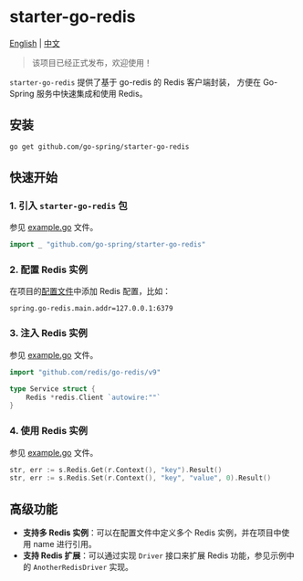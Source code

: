 # starter-go-redis

[English](README.md) | [中文](README_CN.md)

> 该项目已经正式发布，欢迎使用！

`starter-go-redis` 提供了基于 go-redis 的 Redis 客户端封装，
方便在 Go-Spring 服务中快速集成和使用 Redis。

## 安装

```bash
go get github.com/go-spring/starter-go-redis
```

## 快速开始

### 1. 引入 `starter-go-redis` 包

参见 [example.go](example/example.go) 文件。

```go
import _ "github.com/go-spring/starter-go-redis"
```

### 2. 配置 Redis 实例

在项目的[配置文件](example/conf/app.properties)中添加 Redis 配置，比如：

```properties
spring.go-redis.main.addr=127.0.0.1:6379
```

### 3. 注入 Redis 实例

参见 [example.go](example/example.go) 文件。

```go
import "github.com/redis/go-redis/v9"

type Service struct {
    Redis *redis.Client `autowire:""`
}
```

### 4. 使用 Redis 实例

参见 [example.go](example/example.go) 文件。

```go
str, err := s.Redis.Get(r.Context(), "key").Result()
str, err := s.Redis.Set(r.Context(), "key", "value", 0).Result()
```

## 高级功能

* **支持多 Redis 实例**：可以在配置文件中定义多个 Redis 实例，并在项目中使用 name 进行引用。
* **支持 Redis 扩展**：可以通过实现 `Driver` 接口来扩展 Redis 功能，参见示例中的 `AnotherRedisDriver` 实现。
